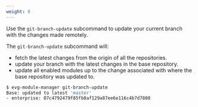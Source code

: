 ```yaml
---
weight: 8
---
```

Use the `git-branch-update` subcommand to update your current branch with the changes made remotely. 

The `git-branch-update` subcommand will: 
* fetch the latest changes from the origin of all the repositories.
* update your branch with the latest changes in the base repository.
* update all enabled modules up to the change associated with where the base repository was updated to.

```bash
$ evg-module-manager git-branch-update
Base: updated to latest 'master'
- enterprise: 07c4792479f85fb8af129a87ee6e116c4b7d7808
```
